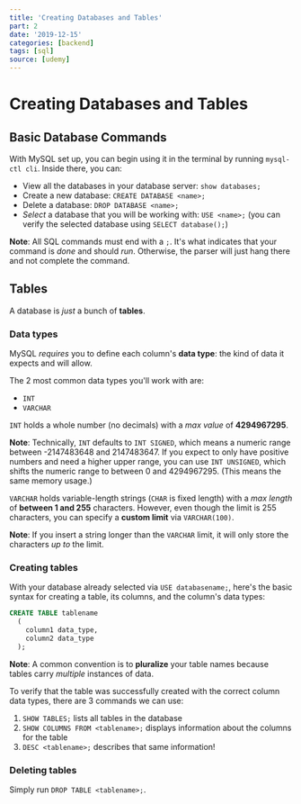 ```yaml
---
title: 'Creating Databases and Tables'
part: 2
date: '2019-12-15'
categories: [backend]
tags: [sql]
source: [udemy]
---
```


# Creating Databases and Tables

## Basic Database Commands

With MySQL set up, you can begin using it in the terminal by running `mysql-ctl cli`. Inside there, you can:

* View all the databases in your database server: `show databases;`
* Create a new database: `CREATE DATABASE <name>;`
* Delete a database: `DROP DATABASE <name>;`
* *Select* a database that you will be working with: `USE <name>;` (you can verify the selected database using `SELECT database();`)

**Note**: All SQL commands must end with a `;`. It's what indicates that your command is *done* and should *run*. Otherwise, the parser will just hang there and not complete the command.

## Tables

A database is *just* a bunch of **tables**.

### Data types

MySQL *requires* you to define each column's **data type**: the kind of data it expects and will allow.

The 2 most common data types you'll work with are:
* `INT`
* `VARCHAR`

`INT` holds a whole number (no decimals) with a *max value* of **4294967295**.

**Note**: Technically, `INT` defaults to `INT SIGNED`, which means a numeric range between -2147483648 and 2147483647. If you expect to only have positive numbers and need a higher upper range, you can use `INT UNSIGNED`, which shifts the numeric range to between 0 and 4294967295. (This means the same memory usage.)

`VARCHAR` holds variable-length strings (`CHAR` is fixed length) with a *max length* of **between 1 and 255** characters. However, even though the limit is 255 characters, you can specify a **custom limit** via `VARCHAR(100)`.

**Note**: If you insert a string longer than the `VARCHAR` limit, it will only store the characters *up to* the limit.

### Creating tables

With your database already selected via `USE databasename;`, here's the basic syntax for creating a table, its columns, and the column's data types:

```sql
CREATE TABLE tablename
  (
    column1 data_type,
    column2 data_type
  );
```

**Note**: A common convention is to **pluralize** your table names because tables carry *multiple* instances of data.

To verify that the table was successfully created with the correct column data types, there are 3 commands we can use:

1. `SHOW TABLES;` lists all tables in the database
2. `SHOW COLUMNS FROM <tablename>;` displays information about the columns for the table
3. `DESC <tablename>;` describes that same information!

### Deleting tables

Simply run `DROP TABLE <tablename>;`.